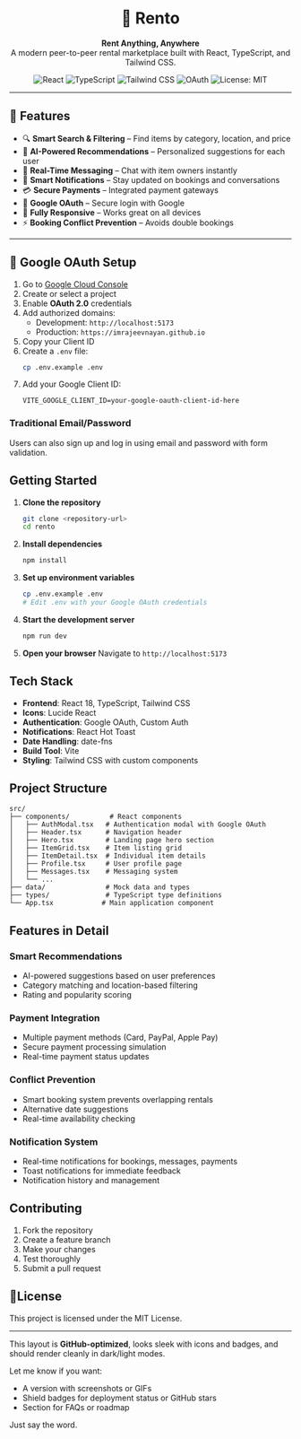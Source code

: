 <h1 align="center">🏡 Rento</h1>
<p align="center"> <b>Rent Anything, Anywhere</b><br>A modern peer-to-peer rental marketplace built with React, TypeScript, and Tailwind CSS.</p>

<p align="center">
  <img src="https://img.shields.io/badge/React-18-blue?logo=react" alt="React" />
  <img src="https://img.shields.io/badge/TypeScript-4.x-blue?logo=typescript" alt="TypeScript" />
  <img src="https://img.shields.io/badge/Tailwind_CSS-3.x-38b2ac?logo=tailwind-css&logoColor=white" alt="Tailwind CSS" />
  <img src="https://img.shields.io/badge/Google%20OAuth-enabled-brightgreen" alt="OAuth" />
  <img src="https://img.shields.io/badge/License-MIT-yellow" alt="License: MIT" />
</p>

---

## 🚀 Features

- 🔍 **Smart Search & Filtering** – Find items by category, location, and price  
- 🤖 **AI-Powered Recommendations** – Personalized suggestions for each user  
- 💬 **Real-Time Messaging** – Chat with item owners instantly  
- 🔔 **Smart Notifications** – Stay updated on bookings and conversations  
- 💳 **Secure Payments** – Integrated payment gateways  
- 🔐 **Google OAuth** – Secure login with Google  
- 📱 **Fully Responsive** – Works great on all devices  
- ⚡ **Booking Conflict Prevention** – Avoids double bookings

---

## 🔐 Google OAuth Setup

1. Go to [Google Cloud Console](https://console.developers.google.com/)
2. Create or select a project  
3. Enable **OAuth 2.0** credentials  
4. Add authorized domains:
   - Development: `http://localhost:5173`
   - Production: `https://imrajeevnayan.github.io`
5. Copy your Client ID  
6. Create a `.env` file:
   ```bash
   cp .env.example .env

7. Add your Google Client ID:
   ```
   VITE_GOOGLE_CLIENT_ID=your-google-oauth-client-id-here
   ```

### Traditional Email/Password

Users can also sign up and log in using email and password with form validation.

## Getting Started

1. **Clone the repository**
   ```bash
   git clone <repository-url>
   cd rento
   ```

2. **Install dependencies**
   ```bash
   npm install
   ```

3. **Set up environment variables**
   ```bash
   cp .env.example .env
   # Edit .env with your Google OAuth credentials
   ```

4. **Start the development server**
   ```bash
   npm run dev
   ```

5. **Open your browser**
   Navigate to `http://localhost:5173`

## Tech Stack

- **Frontend**: React 18, TypeScript, Tailwind CSS
- **Icons**: Lucide React
- **Authentication**: Google OAuth, Custom Auth
- **Notifications**: React Hot Toast
- **Date Handling**: date-fns
- **Build Tool**: Vite
- **Styling**: Tailwind CSS with custom components

## Project Structure

```
src/
├── components/          # React components
│   ├── AuthModal.tsx   # Authentication modal with Google OAuth
│   ├── Header.tsx      # Navigation header
│   ├── Hero.tsx        # Landing page hero section
│   ├── ItemGrid.tsx    # Item listing grid
│   ├── ItemDetail.tsx  # Individual item details
│   ├── Profile.tsx     # User profile page
│   ├── Messages.tsx    # Messaging system
│   └── ...
├── data/               # Mock data and types
├── types/              # TypeScript type definitions
└── App.tsx            # Main application component
```

## Features in Detail

### Smart Recommendations
- AI-powered suggestions based on user preferences
- Category matching and location-based filtering
- Rating and popularity scoring

### Payment Integration
- Multiple payment methods (Card, PayPal, Apple Pay)
- Secure payment processing simulation
- Real-time payment status updates

### Conflict Prevention
- Smart booking system prevents overlapping rentals
- Alternative date suggestions
- Real-time availability checking

### Notification System
- Real-time notifications for bookings, messages, payments
- Toast notifications for immediate feedback
- Notification history and management

## Contributing

1. Fork the repository
2. Create a feature branch
3. Make your changes
4. Test thoroughly
5. Submit a pull request

##  📄License

This project is licensed under the MIT License.

---

This layout is **GitHub-optimized**, looks sleek with icons and badges, and should render cleanly in dark/light modes.

Let me know if you want:

- A version with screenshots or GIFs  
- Shield badges for deployment status or GitHub stars  
- Section for FAQs or roadmap

Just say the word.
